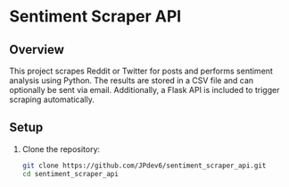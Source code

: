 # Sentiment Scraper API

## Overview
This project scrapes Reddit or Twitter for posts and performs sentiment analysis using Python. The results are stored in a CSV file and can optionally be sent via email. Additionally, a Flask API is included to trigger scraping automatically.

## Setup

1. Clone the repository:
   ```bash
   git clone https://github.com/JPdev6/sentiment_scraper_api.git
   cd sentiment_scraper_api